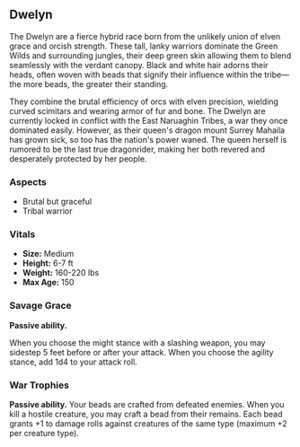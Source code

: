 ## Dwelyn

The Dwelyn are a fierce hybrid race born from the unlikely union of elven grace and orcish strength. These tall, lanky warriors dominate the Green Wilds and surrounding jungles, their deep green skin allowing them to blend seamlessly with the verdant canopy. Black and white hair adorns their heads, often woven with beads that signify their influence within the tribe—the more beads, the greater their standing.

They combine the brutal efficiency of orcs with elven precision, wielding curved scimitars and wearing armor of fur and bone. The Dwelyn are currently locked in conflict with the East Naruaghin Tribes, a war they once dominated easily. However, as their queen's dragon mount Surrey Mahaila has grown sick, so too has the nation's power waned. The queen herself is rumored to be the last true dragonrider, making her both revered and desperately protected by her people.

### Aspects

- Brutal but graceful
- Tribal warrior

### Vitals

- **Size:** Medium
- **Height:** 6-7 ft
- **Weight:** 160-220 lbs
- **Max Age:** 150

### Savage Grace

**Passive ability.**

When you choose the might stance with a slashing weapon, you may sidestep 5 feet before or after your attack. When you choose the agility stance, add 1d4 to your attack roll.

### War Trophies

**Passive ability.**
Your beads are crafted from defeated enemies. When you kill a hostile creature, you may craft a bead from their remains. Each bead grants +1 to damage rolls against creatures of the same type (maximum +2 per creature type).
